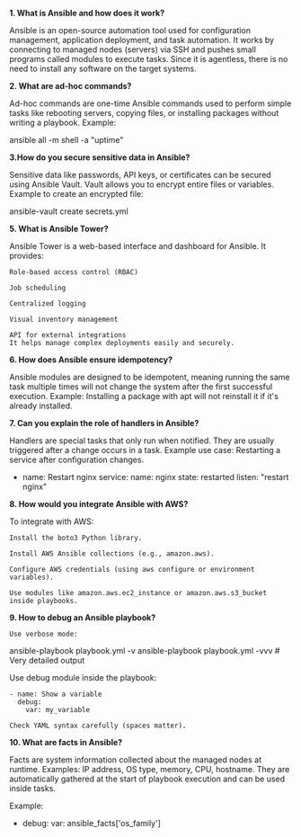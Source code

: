 **1. What is Ansible and how does it work?**

Ansible is an open-source automation tool used for configuration management, application deployment, and task automation.
It works by connecting to managed nodes (servers) via SSH and pushes small programs called modules to execute tasks.
Since it is agentless, there is no need to install any software on the target systems.

**2. What are ad-hoc commands?**

Ad-hoc commands are one-time Ansible commands used to perform simple tasks like rebooting servers, copying files, or installing packages without writing a playbook.
Example:

ansible all -m shell -a "uptime"

**3.How do you secure sensitive data in Ansible?**

Sensitive data like passwords, API keys, or certificates can be secured using Ansible Vault.
Vault allows you to encrypt entire files or variables. Example to create an encrypted file:

ansible-vault create secrets.yml

**5. What is Ansible Tower?**

Ansible Tower is a web-based interface and dashboard for Ansible.
It provides:

    Role-based access control (RBAC)

    Job scheduling

    Centralized logging

    Visual inventory management

    API for external integrations
    It helps manage complex deployments easily and securely.


**6. How does Ansible ensure idempotency?**

Ansible modules are designed to be idempotent, meaning running the same task multiple times will not change the system after the first successful execution.
Example: Installing a package with apt will not reinstall it if it's already installed.

**7. Can you explain the role of handlers in Ansible?**

Handlers are special tasks that only run when notified.
They are usually triggered after a change occurs in a task.
Example use case: Restarting a service after configuration changes.

- name: Restart nginx
  service:
    name: nginx
    state: restarted
  listen: "restart nginx"

**8. How would you integrate Ansible with AWS?**

To integrate with AWS:

    Install the boto3 Python library.

    Install AWS Ansible collections (e.g., amazon.aws).

    Configure AWS credentials (using aws configure or environment variables).

    Use modules like amazon.aws.ec2_instance or amazon.aws.s3_bucket inside playbooks.

**9. How to debug an Ansible playbook?**

    Use verbose mode:

ansible-playbook playbook.yml -v
ansible-playbook playbook.yml -vvv   # Very detailed output

Use debug module inside the playbook:

    - name: Show a variable
      debug:
        var: my_variable

    Check YAML syntax carefully (spaces matter).

**10. What are facts in Ansible?**

Facts are system information collected about the managed nodes at runtime.
Examples: IP address, OS type, memory, CPU, hostname.
They are automatically gathered at the start of playbook execution and can be used inside tasks.

Example:

- debug:
    var: ansible_facts['os_family']


